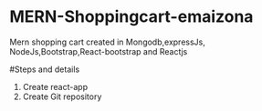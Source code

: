 # MERN-Shoppingcart-emaizona

Mern shopping cart created in Mongodb,expressJs, NodeJs,Bootstrap,React-bootstrap and Reactjs

#Steps and details

1. Create react-app
2. Create Git repository
